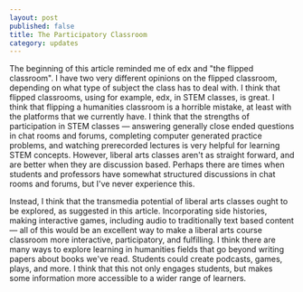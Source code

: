 ```yaml
---
layout: post
published: false
title: The Participatory Classroom
category: updates
---
```


The beginning of this article reminded me of edx and "the flipped classroom". I have two very different opinions on the flipped classroom, depending on what type of subject the class has to deal with. I think that flipped classrooms, using for example, edx, in STEM classes, is great. I think that flipping a humanities classroom is a horrible mistake, at least with the platforms that we currently have. I think that the strengths of participation in STEM classes — answering generally close ended questions in chat rooms and forums, completing computer generated practice problems, and watching prerecorded lectures is very helpful for learning STEM concepts. However, liberal arts classes aren't as straight forward, and are better when they are discussion based. Perhaps there are times when students and professors have somewhat structured discussions in chat rooms and forums, but I've never experience this. 

Instead, I think that the transmedia potential of liberal arts classes ought to be explored, as suggested in this article. Incorporating side histories, making interactive games, including audio to traditionally text based content — all of this would be an excellent way to make a liberal arts course classroom more interactive, participatory, and fulfilling. I think there are many ways to explore learning in humanities fields that go beyond writing papers about books we've read. Students could create podcasts, games, plays, and more. I think that this not only engages students, but makes some information more accessible to a wider range of learners. 